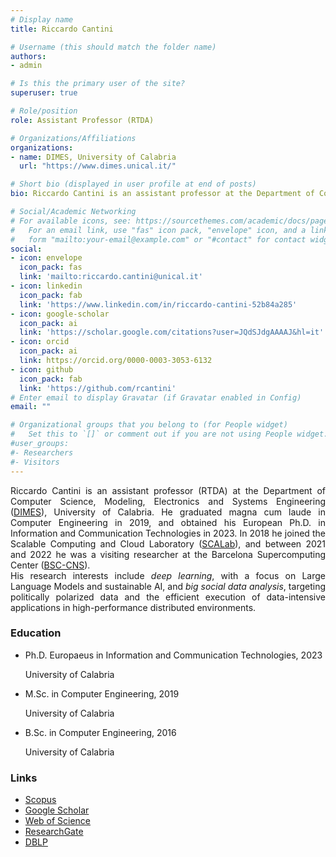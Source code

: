 ```yaml
---
# Display name
title: Riccardo Cantini

# Username (this should match the folder name)
authors:
- admin

# Is this the primary user of the site?
superuser: true

# Role/position
role: Assistant Professor (RTDA)

# Organizations/Affiliations
organizations:
- name: DIMES, University of Calabria
  url: "https://www.dimes.unical.it/"

# Short bio (displayed in user profile at end of posts)
bio: Riccardo Cantini is an assistant professor at the Department of Computer Science, Modeling, Electronics and Systems Engineering (DIMES), University of Calabria. His current research focuses on *deep learning*, , with a focus on Large Language Models and sustainable AI, and *big social data analysis*, targeting politically polarized data and the efficient execution of data-intensive applications in high-performance distributed environments.

# Social/Academic Networking
# For available icons, see: https://sourcethemes.com/academic/docs/page-builder/#icons
#   For an email link, use "fas" icon pack, "envelope" icon, and a link in the
#   form "mailto:your-email@example.com" or "#contact" for contact widget.
social:
- icon: envelope
  icon_pack: fas
  link: 'mailto:riccardo.cantini@unical.it'
- icon: linkedin
  icon_pack: fab
  link: 'https://www.linkedin.com/in/riccardo-cantini-52b84a285'
- icon: google-scholar
  icon_pack: ai
  link: 'https://scholar.google.com/citations?user=JQdSJdgAAAAJ&hl=it'
- icon: orcid
  icon_pack: ai
  link: https://orcid.org/0000-0003-3053-6132
- icon: github
  icon_pack: fab
  link: 'https://github.com/rcantini'
# Enter email to display Gravatar (if Gravatar enabled in Config)
email: ""

# Organizational groups that you belong to (for People widget)
#   Set this to `[]` or comment out if you are not using People widget.
#user_groups:
#- Researchers
#- Visitors
---
```

<div style="text-align: justify">
Riccardo Cantini is an assistant professor (RTDA) at the Department of Computer Science, Modeling, Electronics and Systems Engineering (<a href="https://www.dimes.unical.it/">DIMES</a>), University of Calabria. He graduated magna cum laude in Computer Engineering in 2019, and obtained his European Ph.D. in Information and Communication Technologies in 2023. In 2018 he joined the Scalable Computing and Cloud Laboratory (<a href="http://scalab.dimes.unical.it/">SCALab</a>), and between 2021 and 2022 he was a visiting researcher at the Barcelona Supercomputing Center (<a href="https://www.bsc.es/">BSC-CNS</a>).<br>His research interests include <i>deep learning</i>, with a focus on Large Language Models and sustainable AI, and <i>big social data analysis</i>, targeting politically polarized data and the efficient execution of data-intensive applications in high-performance distributed environments.</div>
<div class="row">
	<div class="col-md-7">
	<h3>Education</h3>
	<ul class="ul-edu fa-ul">
    <li><i class="fa-li fas fa-graduation-cap"></i>
			<div class="description">
			<p class="course">Ph.D. Europaeus in Information and Communication Technologies, 2023</p>
			<p class="institution">University of Calabria</p>
			</div>
		</li>
		<li><i class="fa-li fas fa-graduation-cap"></i>
			<div class="description">
			<p class="course">M.Sc. in Computer Engineering, 2019</p>
			<p class="institution">University of Calabria</p>
			</div>
		</li>
		<li><i class="fa-li fas fa-graduation-cap"></i>
			<div class="description">
			<p class="course">B.Sc. in Computer Engineering, 2016</p>
			<p class="institution">University of Calabria</p>
			</div>
		</li>
	</ul>
	</div>
	<div class="col-md-5">
	<h3>Links</h3>
	<ul>
      <li> <a href="https://www.scopus.com/authid/detail.uri?authorId=57215871062">Scopus</a></li>
  		<li> <a href="https://scholar.google.com/citations?hl=it&amp;user=JQdSJdgAAAAJ">Google Scholar</a></li>
      <li> <a href="https://www.webofscience.com/wos/author/record/GOE-4893-2022">Web of Science</a></li>
  		<li> <a href="https://www.researchgate.net/profile/Riccardo-Cantini">ResearchGate</a></li>
      <li> <a href="https://dblp.org/pid/261/8279.html">DBLP</a></li>
	</ul>
	</div>
</div>

